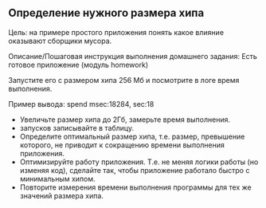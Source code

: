 ## Определение нужного размера хипа


Цель:
на примере простого приложения понять какое влияние оказывают сборщики мусора.


Описание/Пошаговая инструкция выполнения домашнего задания:
Есть готовое приложение (модуль homework)

Запустите его с размером хипа 256 Мб и посмотрите в логе время выполнения.


Пример вывода:
spend msec:18284, sec:18


- Увеличьте размер хипа до 2Гб, замерьте время выполнения.
- запусков записывайте в таблицу.
- Определите оптимальный размер хипа, т.е. размер, превышение которого,
не приводит к сокращению времени выполнения приложения.
- Оптимизируйте работу приложения.
Т.е. не меняя логики работы (но изменяя код), сделайте так, 
чтобы приложение работало быстро с минимальным хипом.
- Повторите измерения времени выполнения программы для тех же значений размера хипа.
